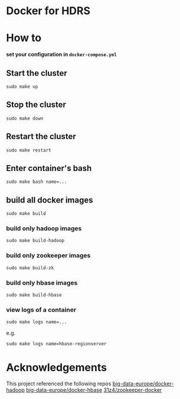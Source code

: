 # Docker for HDRS

# How to
**set your configuration in `docker-compose.yml`**

## Start the cluster
```
sudo make up
```

## Stop the cluster
```
sudo make down
```

## Restart the cluster
```
sudo make restart
```

## Enter container's bash
```
sudo make bash name=...
```

## build all docker images
```
sudo make build
```
### build only hadoop images
```
sudo make build-hadoop
```
### build only zookeeper images
```
sudo make build-zk
```
### build only hbase images
```
sudo make build-hbase
```

### view logs of a container
```
sudo make logs name=...
```
e.g.
```
sudo make logs name=hbase-regionserver
```

# Acknowledgements
This project referenced the following repos
[big-data-europe/docker-hadoop](https://github.com/big-data-europe/docker-hadoop)
[big-data-europe/docker-hbase](https://github.com/big-data-europe/docker-hbase/tree/master/distributed)
[31z4/zookeeper-docker](https://github.com/31z4/zookeeper-docker/issues)
